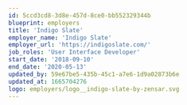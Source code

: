 ```yaml
---
id: 5ccd3cd8-3d8e-457d-8ce0-bb552329344b
blueprint: employers
title: 'Indigo Slate'
employer_name: 'Indigo Slate'
employer_url: 'https://indigoslate.com/'
job_roles: 'User Interface Developer'
start_date: '2018-09-10'
end_date: '2020-05-13'
updated_by: 59e67be5-435b-45c1-a7e6-1d9a02873b6e
updated_at: 1665704276
logo: employers/logo__indigo-slate-by-zensar.svg
---
```

